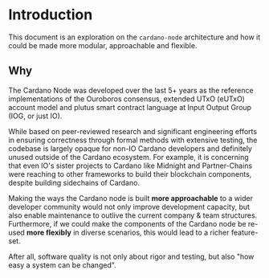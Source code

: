 # Introduction

This document is an exploration on the `cardano-node` architecture and how it could be made more modular, approachable and flexible.

## Why

The Cardano Node was developed over the last 5+ years as the reference implementations of the Ouroboros consensus, extended UTxO (eUTxO) account model and plutus smart contract language at Input Output Group (IOG, or just IO).

While based on peer-reviewed research and significant engineering efforts in ensuring correctness through formal methods with extensive testing, the codebase is largely opaque for non-IO Cardano developers and definitely unused outside of the Cardano ecosystem. For example, it is concerning that even IO's sister projects to Cardano like Midnight and Partner-Chains were reaching to other frameworks to build their blockchain components, despite building sidechains of Cardano.

Making the ways the Cardano node is built **more approachable** to a wider developer community would not only improve development capacity, but also enable maintenance to outlive the current company & team structures. Furthermore, if we could make the components of the Cardano node be re-used **more flexibly** in diverse scenarios, this would lead to a richer feature-set.

After all, software quality is not only about rigor and testing, but also "how easy a system can be changed".


